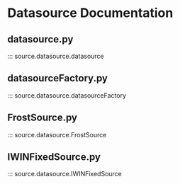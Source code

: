 # Datasource Documentation

## datasource.py

::: source.datasource.datasource

## datasourceFactory.py

::: source.datasource.datasourceFactory

## FrostSource.py

::: source.datasource.FrostSource

## IWINFixedSource.py

::: source.datasource.IWINFixedSource
